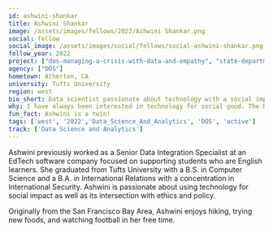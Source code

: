 ```yaml
---
id: ashwini-shankar
title: Ashwini Shankar
image: /assets/images/fellows/2022/Ashwini Shankar.png
social: fellow
social_image: /assets/images/social/fellows/social-ashwini-shankar.png
fellow_year: 2022
project: ["dos-managing-a-crisis-with-data-and-empathy", "state-department-leveraging-data-to-support-the-release-of-222-nicaraguan-political-prisoners"]
agency: ["DOS"]
hometown: Atherton, CA
university: Tufts University
region: west
bio_short: Data scientist passionate about technology with a social impact
why: I have always been interested in technology for social good. The Digital Corps perfectly matches what I wanted to do with my degree and skillset, and it seemed like an incredible opportunity to make meaningful change because working in government provides a chance to have a broad impact and support policy-making through technology.
fun_fact: Ashwini is a twin!
tags: ['west', '2022','Data_Science_And_Analytics', 'DOS', 'active']
track: ['Data Science and Analytics']
---
```


Ashwini previously worked as a Senior Data Integration Specialist at an EdTech software company focused on supporting students who are English learners. She graduated from Tufts University with a B.S. in Computer Science and a B.A. in International Relations with a concentration in International Security. Ashwini is passionate about using technology for social impact as well as its intersection with ethics and policy. 

Originally from the San Francisco Bay Area, Ashwini enjoys hiking, trying new foods, and watching football in her free time.

